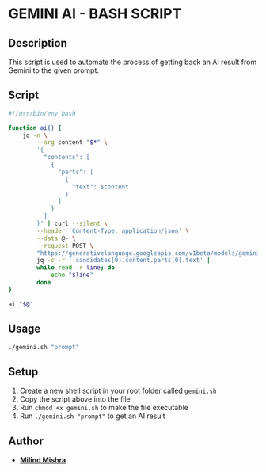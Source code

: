 # GEMINI AI - BASH SCRIPT

## Description

This script is used to automate the process of getting back an AI result from Gemini to the given prompt.

## Script

```bash
#!/usr/bin/env bash

function ai() {
    jq -n \
        --arg content "$*" \
        '{
          "contents": [
            {
              "parts": [
                {
                  "text": $content
                }
              ]
            }
          ]
        }' | curl --silent \
        --header 'Content-Type: application/json' \
        --data @- \
        --request POST \
        "https://generativelanguage.googleapis.com/v1beta/models/gemini-pro:generateContent?key=$GOOGLE_API" |
        jq -c -r '.candidates[0].content.parts[0].text' |
        while read -r line; do
            echo "$line"
        done
}

ai "$@"
```

## Usage

```bash
./gemini.sh "prompt"
```

## Setup

1. Create a new shell script in your root folder called `gemini.sh`
2. Copy the script above into the file
3. Run `chmod +x gemini.sh` to make the file executable
4. Run `./gemini.sh "prompt"` to get an AI result

## Author

- [**Milind Mishra**](https://x.com/milindstwt)
